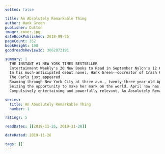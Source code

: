 ```yaml
---
vetted: false

title: An Absolutely Remarkable Thing
author: Hank Green
publisher: Dutton
image: cover.jpg
dateBookPublished: 2018-09-25
pageCount: 352
bookHeight: 198
goodreadsReviewId: 3062872191

summary: |
  THE INSTANT #1 NEW YORK TIMES BESTSELLER 
  Entertainment Weekly's 20 New Books to Read in September Nylon's 12 Great New Books to Read This September Newsweek's Best Books to Read in September 2018 Paste's 12 Best Novels of 2018 Library Journal's Best Debut Novels of 2018 BookPage's Most Anticipated Fall 2018 Fiction
  In his much-anticipated debut novel, Hank Green--cocreator of Crash Course, Vlogbrothers, and SciShow--spins a sweeping, cinematic tale about a young woman who becomes an overnight celebrity before realizing she's part of something bigger, and stranger, than anyone could have possibly imagined.
  The Carls just appeared.
  Roaming through New York City at three a.m., twenty-three-year-old April May stumbles across a giant sculpture. Delighted by its appearance and craftsmanship--like a ten-foot-tall Transformer wearing a suit of samurai armor--April and her best friend, Andy, make a video with it, which Andy uploads to YouTube. The next day, April wakes up to a viral video and a new life. News quickly spreads that there are Carls in dozens of cities around the world--from Beijing to Buenos Aires--and April, as their first documentarian, finds herself at the center of an intense international media spotlight.
  Seizing the opportunity to make her mark on the world, April now has to deal with the consequences her new particular brand of fame has on her relationships, her safety, and her own identity. And all eyes are on April to figure out not just what the Carls are, but what they want from us.
  Compulsively entertaining and powerfully relevant, An Absolutely Remarkable Thing grapples with big themes, including how the social internet is changing fame, rhetoric, and radicalization; how our culture deals with fear and uncertainty; and how vilification and adoration spring for the same dehumanization that follows a life in the public eye. The beginning of an exciting fiction career, An Absolutely Remarkable Thing is a bold and insightful novel of now.

series:
  title: An Absolutely Remarkable Thing
  number: 1

rating7: 5

readDates: [[2019-11-26, 2019-11-28]]

dateRated: 2019-11-28

tags: []
---
```

